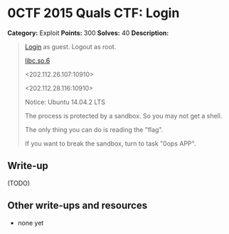 # 0CTF 2015 Quals CTF: Login

**Category:** Exploit
**Points:** 300
**Solves:** 40
**Description:** 

> [Login](login) as guest. Logout as root.
>
> [libc.so.6](libc.so.6_1)
>
> <202.112.26.107:10910>
>
> <202.112.28.116:10910>
> 
> Notice: Ubuntu 14.04.2 LTS
>
> The process is protected by a sandbox. So you may not get a shell.
>
> The only thing you can do is reading the "flag".
>
> If you want to break the sandbox, turn to task "0ops APP".

## Write-up

(TODO)

## Other write-ups and resources

* none yet